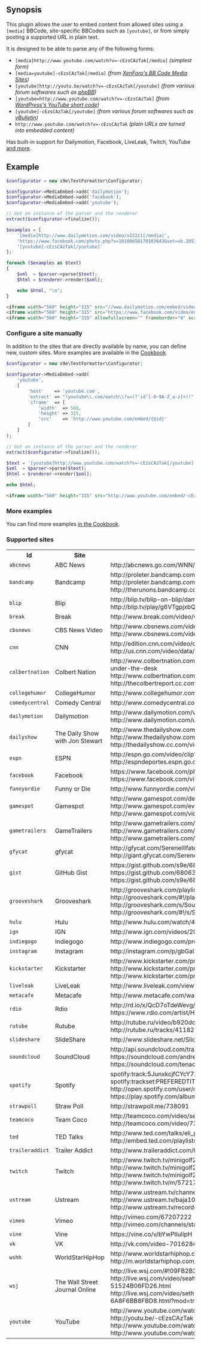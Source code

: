 ## Synopsis

This plugin allows the user to embed content from allowed sites using a `[media]` BBCode, site-specific BBCodes such as `[youtube]`, or from simply posting a supported URL in plain text.

It is designed to be able to parse any of the following forms:

 * `[media]http://www.youtube.com/watch?v=-cEzsCAzTak[/media]` *(simplest form)*
 * `[media=youtube]-cEzsCAzTak[/media]` *(from [XenForo's BB Code Media Sites](http://xenforo.com/help/bb-code-media-sites/))*
 * `[youtube]http://youtu.be/watch?v=-cEzsCAzTak[/youtube]` *(from various forum softwares such as [phpBB](https://www.phpbb.com/customise/db/bbcode/youtube/))*
 * `[youtube=http://www.youtube.com/watch?v=-cEzsCAzTak]` *(from [WordPress's YouTube short code](http://en.support.wordpress.com/videos/youtube/))*
 * `[youtube]-cEzsCAzTak[/youtube]` *(from various forum softwares such as [vBulletin](http://www.vbulletin.com/forum/forum/vbulletin-3-8/vbulletin-3-8-questions-problems-and-troubleshooting/vbulletin-quick-tips-and-customizations/204206-how-to-make-a-youtube-bb-code))*
 * `http://www.youtube.com/watch?v=-cEzsCAzTak` *(plain URLs are turned into embedded content)*

Has built-in support for Dailymotion, Facebook, LiveLeak, Twitch, YouTube [and more](https://github.com/s9e/TextFormatter/tree/master/src/Plugins/MediaEmbed/Configurator/sites.xml).

## Example

```php
$configurator = new s9e\TextFormatter\Configurator;

$configurator->MediaEmbed->add('dailymotion');
$configurator->MediaEmbed->add('facebook');
$configurator->MediaEmbed->add('youtube');

// Get an instance of the parser and the renderer
extract($configurator->finalize());

$examples = [
	'[media]http://www.dailymotion.com/video/x222z1[/media]',
	'https://www.facebook.com/photo.php?v=10100658170103643&set=vb.20531316728&type=3&theater',
	'[youtube]-cEzsCAzTak[/youtube]'
];

foreach ($examples as $text)
{
	$xml  = $parser->parse($text);
	$html = $renderer->render($xml);

	echo $html, "\n";
}
```
```html
<iframe width="560" height="315" src="//www.dailymotion.com/embed/video/x222z1" allowfullscreen="" frameborder="0" scrolling="no"></iframe>
<iframe width="560" height="315" src="https://www.facebook.com/video/embed?video_id=10100658170103643" allowfullscreen="" frameborder="0" scrolling="no"></iframe>
<iframe width="560" height="315" allowfullscreen="" frameborder="0" scrolling="no" src="//www.youtube.com/embed/-cEzsCAzTak"></iframe>
```

### Configure a site manually

In addition to the sites that are directly available by name, you can define new, custom sites. More examples are available in the [Cookbook](https://github.com/s9e/TextFormatter/blob/master/docs/Cookbook/README.md).

```php
$configurator = new s9e\TextFormatter\Configurator;

$configurator->MediaEmbed->add(
	'youtube',
	[
		'host'    => 'youtube.com',
		'extract' => "!youtube\\.com/watch\\?v=(?'id'[-0-9A-Z_a-z]+)!",
		'iframe'  => [
			'width'  => 560,
			'height' => 315,
			'src'    => 'http://www.youtube.com/embed/{@id}'
		]
	]
);

// Get an instance of the parser and the renderer
extract($configurator->finalize());

$text = '[youtube]http://www.youtube.com/watch?v=-cEzsCAzTak[/youtube]';
$xml  = $parser->parse($text);
$html = $renderer->render($xml);

echo $html;
```
```html
<iframe width="560" height="315" src="http://www.youtube.com/embed/-cEzsCAzTak" allowfullscreen="" frameborder="0" scrolling="no"></iframe>
```

### More examples

You can find more examples [in the Cookbook](https://github.com/s9e/TextFormatter/tree/master/docs/Cookbook#plugins).

### Supported sites

<table>
	<tr>
		<th>Id</th>
		<th>Site</th>
		<th>Example URLs</th>
	</tr>
	<tr>
		<td><code>abcnews</code></td>
		<td>ABC News</td>
		<td>http://abcnews.go.com/WNN/video/dog-goes-wild-when-owner-leaves-22936610</td>
	</tr>
	<tr>
		<td><code>bandcamp</code></td>
		<td>Bandcamp</td>
		<td>http://proleter.bandcamp.com/album/curses-from-past-times-ep<br/>http://proleter.bandcamp.com/track/april-showers<br/>http://therunons.bandcamp.com/track/still-feel</td>
	</tr>
	<tr>
		<td><code>blip</code></td>
		<td>Blip</td>
		<td>http://blip.tv/blip-on-blip/damian-bruno-and-vinyl-rewind-blip-on-blip-58-5226104<br/>http://blip.tv/play/g6VTgpjxbQA</td>
	</tr>
	<tr>
		<td><code>break</code></td>
		<td>Break</td>
		<td>http://www.break.com/video/video-game-playing-frog-wants-more-2278131</td>
	</tr>
	<tr>
		<td><code>cbsnews</code></td>
		<td>CBS News Video</td>
		<td>http://www.cbsnews.com/video/watch/?id=50156501n<br/>http://www.cbsnews.com/videos/is-the-us-stock-market-rigged</td>
	</tr>
	<tr>
		<td><code>cnn</code></td>
		<td>CNN</td>
		<td>http://edition.cnn.com/video/data/2.0/video/showbiz/2013/10/25/spc-preview-savages-stephen-king-thor.cnn.html<br/>http://us.cnn.com/video/data/2.0/video/bestoftv/2013/10/23/vo-nr-prince-george-christening-arrival.cnn.html</td>
	</tr>
	<tr>
		<td><code>colbertnation</code></td>
		<td>Colbert Nation</td>
		<td>http://www.colbertnation.com/the-colbert-report-videos/429637/october-14-2013/5-x-five---colbert-moments--under-the-desk<br/>http://www.colbertnation.com/the-colbert-report-collections/429799/sorry--technical-difficulties/<br/>http://thecolbertreport.cc.com/videos/gh6urb/neil-degrasse-tyson-pt--1</td>
	</tr>
	<tr>
		<td><code>collegehumor</code></td>
		<td>CollegeHumor</td>
		<td>http://www.collegehumor.com/video/1181601/more-than-friends</td>
	</tr>
	<tr>
		<td><code>comedycentral</code></td>
		<td>Comedy Central</td>
		<td>http://www.comedycentral.com/video-clips/uu5qz4/key-and-peele-dueling-hats</td>
	</tr>
	<tr>
		<td><code>dailymotion</code></td>
		<td>Dailymotion</td>
		<td>http://www.dailymotion.com/video/x222z1<br/>http://www.dailymotion.com/user/Dailymotion/2#video=x222z1</td>
	</tr>
	<tr>
		<td><code>dailyshow</code></td>
		<td>The Daily Show with Jon Stewart</td>
		<td>http://www.thedailyshow.com/watch/mon-july-16-2012/louis-c-k-<br/>http://www.thedailyshow.com/collection/429537/shutstorm-2013/429508<br/>http://thedailyshow.cc.com/videos/elvsf4/what-not-to-buy</td>
	</tr>
	<tr>
		<td><code>espn</code></td>
		<td>ESPN</td>
		<td>http://espn.go.com/video/clip?id=10315344<br/>http://espndeportes.espn.go.com/videohub/video/clipDeportes?id=deportes:2001302</td>
	</tr>
	<tr>
		<td><code>facebook</code></td>
		<td>Facebook</td>
		<td>https://www.facebook.com/photo.php?v=10100658170103643&amp;set=vb.20531316728&amp;type=3&amp;theater<br/>https://www.facebook.com/video/video.php?v=10150451523596807</td>
	</tr>
	<tr>
		<td><code>funnyordie</code></td>
		<td>Funny or Die</td>
		<td>http://www.funnyordie.com/videos/bf313bd8b4/murdock-with-keith-david</td>
	</tr>
	<tr>
		<td><code>gamespot</code></td>
		<td>Gamespot</td>
		<td>http://www.gamespot.com/destiny/videos/destiny-the-moon-trailer-6415176/<br/>http://www.gamespot.com/events/game-crib-tsm-snapdragon/gamecrib-extras-cooking-with-dan-dinh-6412922/<br/>http://www.gamespot.com/videos/beat-the-pros-pax-prime-2013/2300-6414307/</td>
	</tr>
	<tr>
		<td><code>gametrailers</code></td>
		<td>GameTrailers</td>
		<td>http://www.gametrailers.com/videos/jz8rt1/tom-clancy-s-the-division-vgx-2013--world-premiere-featurette-<br/>http://www.gametrailers.com/reviews/zalxz0/crimson-dragon-review<br/>http://www.gametrailers.com/full-episodes/zdzfok/pop-fiction-episode-40--jak-ii--sandover-village</td>
	</tr>
	<tr>
		<td><code>gfycat</code></td>
		<td>gfycat</td>
		<td>http://gfycat.com/SereneIllfatedCapybara<br/>http://giant.gfycat.com/SereneIllfatedCapybara.gif</td>
	</tr>
	<tr>
		<td><code>gist</code></td>
		<td>GitHub Gist</td>
		<td>https://gist.github.com/s9e/6806305<br/>https://gist.github.com/6806305<br/>https://gist.github.com/s9e/6806305/ad88d904b082c8211afa040162402015aacb8599</td>
	</tr>
	<tr>
		<td><code>grooveshark</code></td>
		<td>Grooveshark</td>
		<td>http://grooveshark.com/playlist/Purity+Ring+Shrines/74854761<br/>http://grooveshark.com/#!/playlist/Purity+Ring+Shrines/74854761<br/>http://grooveshark.com/s/Soul+Below/4zGL7i?src=5<br/>http://grooveshark.com/#!/s/Soul+Below/4zGL7i?src=5</td>
	</tr>
	<tr>
		<td><code>hulu</code></td>
		<td>Hulu</td>
		<td>http://www.hulu.com/watch/484180</td>
	</tr>
	<tr>
		<td><code>ign</code></td>
		<td>IGN</td>
		<td>http://www.ign.com/videos/2013/07/12/pokemon-x-version-pokemon-y-version-battle-trailer</td>
	</tr>
	<tr>
		<td><code>indiegogo</code></td>
		<td>Indiegogo</td>
		<td>http://www.indiegogo.com/projects/gameheart-redesigned</td>
	</tr>
	<tr>
		<td><code>instagram</code></td>
		<td>Instagram</td>
		<td>http://instagram.com/p/gbGaIXBQbn/</td>
	</tr>
	<tr>
		<td><code>kickstarter</code></td>
		<td>Kickstarter</td>
		<td>http://www.kickstarter.com/projects/1869987317/wish-i-was-here-1<br/>http://www.kickstarter.com/projects/1869987317/wish-i-was-here-1/widget/card.html<br/>http://www.kickstarter.com/projects/1869987317/wish-i-was-here-1/widget/video.html</td>
	</tr>
	<tr>
		<td><code>liveleak</code></td>
		<td>LiveLeak</td>
		<td>http://www.liveleak.com/view?i=3dd_1366238099</td>
	</tr>
	<tr>
		<td><code>metacafe</code></td>
		<td>Metacafe</td>
		<td>http://www.metacafe.com/watch/10785282/chocolate_treasure_chest_epic_meal_time/</td>
	</tr>
	<tr>
		<td><code>rdio</code></td>
		<td>Rdio</td>
		<td>http://rd.io/x/QcD7oTdeWevg/<br/>https://www.rdio.com/artist/Hannibal_Buress/album/Animal_Furnace/track/Hands-Free/</td>
	</tr>
	<tr>
		<td><code>rutube</code></td>
		<td>Rutube</td>
		<td>http://rutube.ru/video/b920dc58f1397f1761a226baae4d2f3b/<br/>http://rutube.ru/tracks/4118278.html?v=8b490a46447720d4ad74616f5de2affd</td>
	</tr>
	<tr>
		<td><code>slideshare</code></td>
		<td>SlideShare</td>
		<td>http://www.slideshare.net/Slideshare/how-23431564</td>
	</tr>
	<tr>
		<td><code>soundcloud</code></td>
		<td>SoundCloud</td>
		<td>http://api.soundcloud.com/tracks/98282116<br/>https://soundcloud.com/andrewbird/three-white-horses<br/>https://soundcloud.com/tenaciousd/sets/rize-of-the-fenix/</td>
	</tr>
	<tr>
		<td><code>spotify</code></td>
		<td>Spotify</td>
		<td>spotify:track:5JunxkcjfCYcY7xJ29tLai<br/>spotify:trackset:PREFEREDTITLE:5Z7ygHQo02SUrFmcgpwsKW,1x6ACsKV4UdWS2FMuPFUiT,4bi73jCM02fMpkI11Lqmfe<br/>http://open.spotify.com/user/ozmoetr/playlist/4yRrCWNhWOqWZx5lmFqZvt<br/>https://play.spotify.com/album/5OSzFvFAYuRh93WDNCTLEz</td>
	</tr>
	<tr>
		<td><code>strawpoll</code></td>
		<td>Straw Poll</td>
		<td>http://strawpoll.me/738091</td>
	</tr>
	<tr>
		<td><code>teamcoco</code></td>
		<td>Team Coco</td>
		<td>http://teamcoco.com/video/serious-jibber-jabber-a-scott-berg-full-episode<br/>http://teamcoco.com/video/73784/historian-a-scott-berg-serious-jibber-jabber-with-conan-obrien</td>
	</tr>
	<tr>
		<td><code>ted</code></td>
		<td>TED Talks</td>
		<td>http://www.ted.com/talks/eli_pariser_beware_online_filter_bubbles.html<br/>http://embed.ted.com/playlists/26/our_digital_lives.html</td>
	</tr>
	<tr>
		<td><code>traileraddict</code></td>
		<td>Trailer Addict</td>
		<td>http://www.traileraddict.com/the-amazing-spider-man-2/super-bowl-tv-spot</td>
	</tr>
	<tr>
		<td><code>twitch</code></td>
		<td>Twitch</td>
		<td>http://www.twitch.tv/minigolf2000<br/>http://www.twitch.tv/minigolf2000/c/2475925<br/>http://www.twitch.tv/minigolf2000/b/497929990<br/>http://www.twitch.tv/m/57217</td>
	</tr>
	<tr>
		<td><code>ustream</code></td>
		<td>Ustream</td>
		<td>http://www.ustream.tv/channel/ps4-ustream-gameplay<br/>http://www.ustream.tv/baja1000tv<br/>http://www.ustream.tv/recorded/40688256</td>
	</tr>
	<tr>
		<td><code>vimeo</code></td>
		<td>Vimeo</td>
		<td>http://vimeo.com/67207222<br/>http://vimeo.com/channels/staffpicks/67207222</td>
	</tr>
	<tr>
		<td><code>vine</code></td>
		<td>Vine</td>
		<td>https://vine.co/v/bYwPIluIipH</td>
	</tr>
	<tr>
		<td><code>vk</code></td>
		<td>VK</td>
		<td>http://vk.com/video-7016284_163645555</td>
	</tr>
	<tr>
		<td><code>wshh</code></td>
		<td>WorldStarHipHop</td>
		<td>http://www.worldstarhiphop.com/videos/video.php?v=wshhZ8F22UtJ8sLHdja0<br/>http://m.worldstarhiphop.com/video.php?v=wshh2SXFFe7W14DqQx61</td>
	</tr>
	<tr>
		<td><code>wsj</code></td>
		<td>The Wall Street Journal Online</td>
		<td>http://live.wsj.com/#!09FB2B3B-583E-4284-99D8-FEF6C23BE4E2<br/>http://live.wsj.com/video/seahawks-qb-russell-wilson-on-super-bowl-win/9B3DF790-9D20-442C-B564-51524B06FD26.html<br/>http://live.wsj.com/video/seth-rogen-emotional-appeal-over-alzheimer/3885A1E1-D5DE-443A-AA45-6A8F6BB8FBD8.html?mod=trending_now_video_4#!3885A1E1-D5DE-443A-AA45-6A8F6BB8FBD8</td>
	</tr>
	<tr>
		<td><code>youtube</code></td>
		<td>YouTube</td>
		<td>http://www.youtube.com/watch?v=-cEzsCAzTak<br/>http://youtu.be/-cEzsCAzTak<br/>http://www.youtube.com/watch?feature=player_detailpage&amp;v=jofNR_WkoCE#t=40<br/>http://www.youtube.com/watch?v=pC35x6iIPmo&amp;list=PLOU2XLYxmsIIxJrlMIY5vYXAFcO5g83gA</td>
	</tr>
</table>